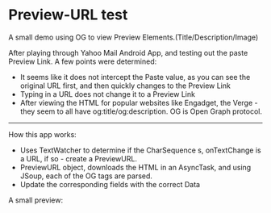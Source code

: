 # Preview-URL test

A small demo using OG to view Preview Elements.(Title/Description/Image)


After playing through Yahoo Mail Android App, and testing out the paste Preview Link.
A few points were determined:

* It seems like it does not intercept the Paste value, as you can see the original URL first, and then quickly changes to the Preview Link
* Typing in a URL does not change it to a Preview Link
* After viewing the HTML for popular websites like Engadget, the Verge - they seem to all have og:title/og:description. OG is Open Graph protocol.

---------------------------------
How this app works:

* Uses TextWatcher to determine if the CharSequence s, onTextChange is a URL, if so - create a PreviewURL.
* PreviewURL object, downloads the HTML in an AsyncTask, and using JSoup, each of the OG tags are parsed.
* Update the corresponding fields with the correct Data

A small preview:


